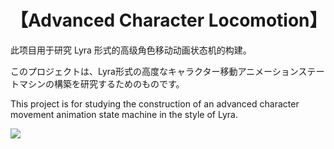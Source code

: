 # 【Advanced Character Locomotion】

此项目用于研究 Lyra 形式的高级角色移动动画状态机的构建。 

このプロジェクトは、Lyra形式の高度なキャラクター移動アニメーションステートマシンの構築を研究するためのものです。

This project is for studying the construction of an advanced character movement animation state machine in the style of Lyra.

![](Documents/EditorDemo.gif)